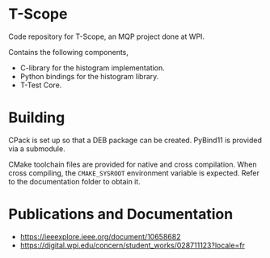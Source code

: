 # T-Scope
Code repository for T-Scope, an MQP project done at WPI.

Contains the following components,
* C-library for the histogram implementation.
* Python bindings for the histogram library.
* T-Test Core.

# Building
CPack is set up so that a DEB package can be created.
PyBind11 is provided via a submodule.

CMake toolchain files are provided for native and cross compilation. When cross compiling, the `CMAKE_SYSROOT` environment variable is expected. Refer to the documentation folder to obtain it.

# Publications and Documentation
* https://ieeexplore.ieee.org/document/10658682
* https://digital.wpi.edu/concern/student_works/028711123?locale=fr
